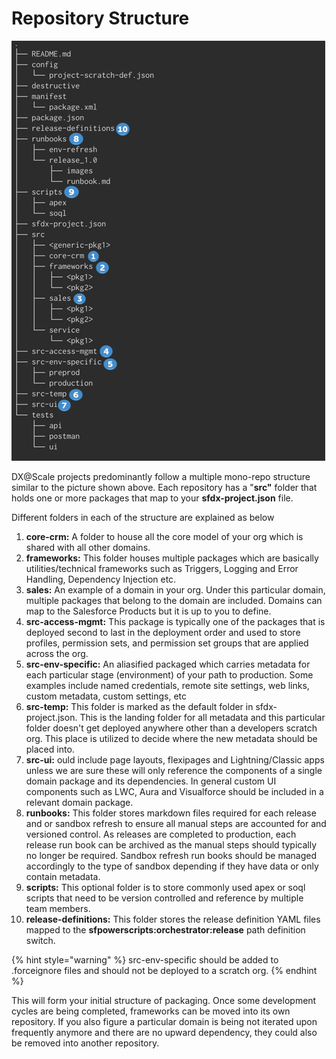 # Repository Structure

![Repository Structure](../.gitbook/assets/repository_structure.png)

DX@Scale projects predominantly follow a multiple mono-repo structure similar to the picture shown above.  Each repository has a "**src"** folder that holds one or more packages that map to your **sfdx-project.json** file.

Different folders in each of the structure are explained as below

1. **core-crm:**  A folder to house all the core model of your org which is shared with all other domains.
2. **frameworks:** This folder houses multiple packages which are basically utilities/technical frameworks such as Triggers, Logging and Error Handling, Dependency Injection etc.
3. **sales:** An example of a domain in your org. Under this particular domain, multiple packages that belong to the domain are included. Domains can map to the Salesforce Products but it is up to you to define.
4. **src-access-mgmt:**  This package is typically one of the packages that is deployed second to last in the deployment order and used to store profiles, permission sets, and permission set groups that are applied across the org.
5. **src-env-specific:** An aliasified packaged which carries metadata for each particular stage \(environment\) of your path to production.  Some examples include named credentials, remote site settings, web links, custom metadata, custom settings, etc
6. **src-temp:** This folder is marked as the default folder in sfdx-project.json. This is the landing folder for all metadata and this particular folder doesn't get deployed anywhere other than a developers scratch org. This place is utilized to decide where the new metadata should be placed into.
7. **src-ui:** ould include page layouts, flexipages and Lightning/Classic apps unless we are sure these will only reference the components of a single domain package and its dependencies. In general custom UI components such as LWC, Aura and Visualforce should be included in a relevant domain package.
8. **runbooks:** This folder stores markdown files required for each release and or sandbox refresh to ensure all manual steps are accounted for and versioned control.  As releases are completed to production, each release run book can be archived as the manual steps should typically no longer be required.  Sandbox refresh run books should be managed accordingly to the type of sandbox depending if they have data or only contain metadata.
9. **scripts:** This optional folder is to store commonly used apex or soql scripts that need to be version controlled and reference by multiple team members.  
10. **release-definitions:** This folder stores the release definition YAML files mapped to the **sfpowerscripts:orchestrator:release** path definition switch.  

{% hint style="warning" %}
src-env-specific should be added to .forceignore files and should not be deployed to a scratch org. 
{% endhint %}


This will form your initial structure of packaging. Once some development cycles are being completed,  frameworks can be moved into its own repository.  If you also figure a particular domain is being not iterated upon frequently anymore and there are no upward dependency, they could also be removed into another repository.


